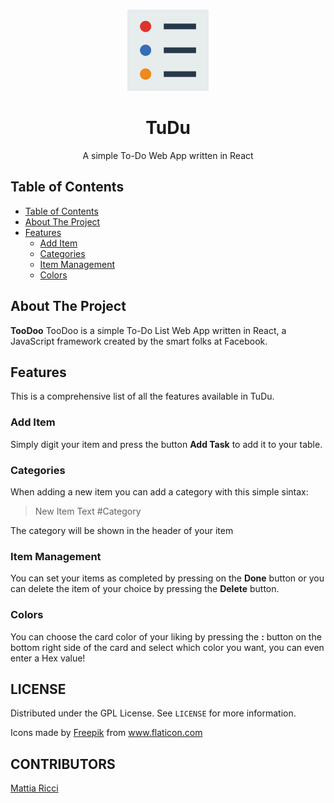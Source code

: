 <!-- PROJECT LOGO -->
  <br />
    <p align="center">
  <a href="https://github.com/danielepelleg/VoIP">
    <img src="todoapp/resources/images/todo.png" alt="Logo" width="130" height="130">
  </a>
  <h1 align="center">TuDu</h1>
  <p align="center">
    A simple To-Do Web App written in React
  </p>
  
  <!-- TABLE OF CONTENTS -->
  ## Table of Contents
  
  - [Table of Contents](#table-of-contents)
  - [About The Project](#about-the-project)
  - [Features](#features)
    - [Add Item](#add-item)
    - [Categories](#categoruies)
    - [Item Management](#item-management)
    - [Colors](#colors)

   <!-- ABOUT THE PROJECT -->

## About The Project

**TooDoo**
TooDoo is a simple To-Do List Web App written in React, a JavaScript framework created by the smart folks at Facebook.

## Features

This is a comprehensive list of all the features available in TuDu.

### Add Item

Simply digit your item and press the button **Add Task** to add it to your table.

### Categories

When adding a new item you can add a category with this simple sintax:

> New Item Text #Category

The category will be shown in the header of your item

### Item Management

You can set your items as completed by pressing on the **Done** button or you can delete the item of your choice by pressing the **Delete** button.

### Colors

You can choose the card color of your liking by pressing the **:** button on the bottom right side of the card and select which color you want, you can even enter a Hex value!

## LICENSE

Distributed under the GPL License. See `LICENSE` for more information.

   <div>Icons made by <a href="https://www.flaticon.com/authors/freepik" title="Freepik">Freepik</a> from <a href="https://www.flaticon.com/" 
   title="Flaticon"> www.flaticon.com</a></div>
   
   <!-- CONTRIBUTORS -->
   ## CONTRIBUTORS

[Mattia Ricci](https://github.com/tiaringhio)

